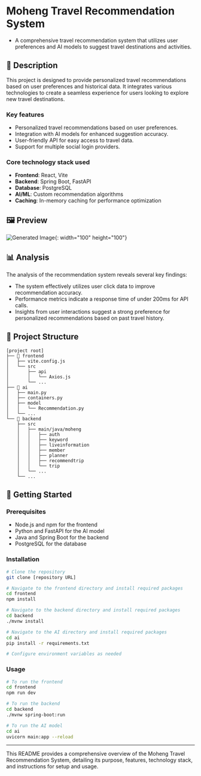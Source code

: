 # Moheng Travel Recommendation System
- A comprehensive travel recommendation system that utilizes user preferences and AI models to suggest travel destinations and activities.

## 📝 Description
This project is designed to provide personalized travel recommendations based on user preferences and historical data. It integrates various technologies to create a seamless experience for users looking to explore new travel destinations.

### Key features
- Personalized travel recommendations based on user preferences.
- Integration with AI models for enhanced suggestion accuracy.
- User-friendly API for easy access to travel data.
- Support for multiple social login providers.

### Core technology stack used
- **Frontend**: React, Vite
- **Backend**: Spring Boot, FastAPI
- **Database**: PostgreSQL
- **AI/ML**: Custom recommendation algorithms
- **Caching**: In-memory caching for performance optimization

## 🖼 Preview

![Generated Image](https://oaidalleapiprodscus.blob.core.windows.net/private/org-kv8YgzhLnngsTNFN8trPDil2/user-hS61ZsZAYtg5kQFwwsXdahCO/img-iCBQIru17mAFztw7ktnyHv9I.png?st=2024-10-31T11%3A00%3A16Z&se=2024-10-31T13%3A00%3A16Z&sp=r&sv=2024-08-04&sr=b&rscd=inline&rsct=image/png&skoid=d505667d-d6c1-4a0a-bac7-5c84a87759f8&sktid=a48cca56-e6da-484e-a814-9c849652bcb3&skt=2024-10-31T01%3A19%3A25Z&ske=2024-11-01T01%3A19%3A25Z&sks=b&skv=2024-08-04&sig=aU7G517F8bUZt0gk72s7508SEIB/9oH9qK5w2GptP04%3D){: width="100" height="100"}


## 📊 Analysis
The analysis of the recommendation system reveals several key findings:
- The system effectively utilizes user click data to improve recommendation accuracy.
- Performance metrics indicate a response time of under 200ms for API calls.
- Insights from user interactions suggest a strong preference for personalized recommendations based on past travel history.

## 📁 Project Structure
```
[project root]
├── 📁 frontend
│   ├── vite.config.js
│   └── src
│       ├── api
│       │   └── Axios.js
│       └── ...
├── 📁 ai
│   ├── main.py
│   ├── containers.py
│   ├── model
│   │   └── Recommendation.py
│   └── ...
└── 📁 backend
    ├── src
    │   ├── main/java/moheng
    │   │   ├── auth
    │   │   ├── keyword
    │   │   ├── liveinformation
    │   │   ├── member
    │   │   ├── planner
    │   │   ├── recommendtrip
    │   │   └── trip
    │   └── ...
    └── ...
```

## 🚀 Getting Started

### Prerequisites
- Node.js and npm for the frontend
- Python and FastAPI for the AI model
- Java and Spring Boot for the backend
- PostgreSQL for the database

### Installation
```bash
# Clone the repository
git clone [repository URL]

# Navigate to the frontend directory and install required packages
cd frontend
npm install

# Navigate to the backend directory and install required packages
cd backend
./mvnw install

# Navigate to the AI directory and install required packages
cd ai
pip install -r requirements.txt

# Configure environment variables as needed
```

### Usage
```bash
# To run the frontend
cd frontend
npm run dev

# To run the backend
cd backend
./mvnw spring-boot:run

# To run the AI model
cd ai
uvicorn main:app --reload
```

---
This README provides a comprehensive overview of the Moheng Travel Recommendation System, detailing its purpose, features, technology stack, and instructions for setup and usage.
